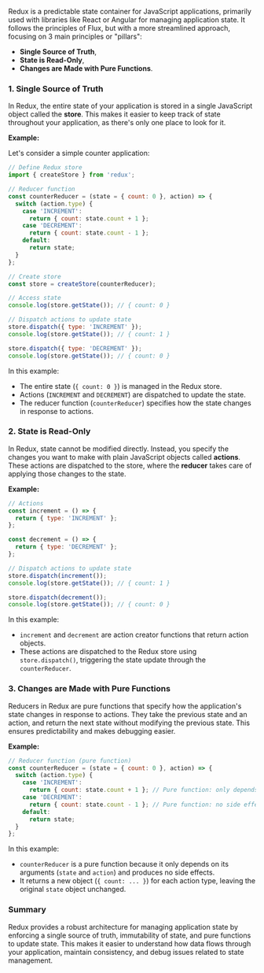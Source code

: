 Redux is a predictable state container for JavaScript applications, primarily used with libraries like React or Angular for managing application state. It follows the principles of Flux, but with a more streamlined approach, focusing on 3 main principles or "pillars": 

  - **Single Source of Truth**,
  - **State is Read-Only**, 
  - **Changes are Made with Pure Functions**.

### 1. Single Source of Truth

In Redux, the entire state of your application is stored in a single JavaScript object called the **store**. This makes it easier to keep track of state throughout your application, as there's only one place to look for it.

**Example:**

Let's consider a simple counter application:

```javascript
// Define Redux store
import { createStore } from 'redux';

// Reducer function
const counterReducer = (state = { count: 0 }, action) => {
  switch (action.type) {
    case 'INCREMENT':
      return { count: state.count + 1 };
    case 'DECREMENT':
      return { count: state.count - 1 };
    default:
      return state;
  }
};

// Create store
const store = createStore(counterReducer);

// Access state
console.log(store.getState()); // { count: 0 }

// Dispatch actions to update state
store.dispatch({ type: 'INCREMENT' });
console.log(store.getState()); // { count: 1 }

store.dispatch({ type: 'DECREMENT' });
console.log(store.getState()); // { count: 0 }
```

In this example:
- The entire state (`{ count: 0 }`) is managed in the Redux store.
- Actions (`INCREMENT` and `DECREMENT`) are dispatched to update the state.
- The reducer function (`counterReducer`) specifies how the state changes in response to actions.

### 2. State is Read-Only

In Redux, state cannot be modified directly. Instead, you specify the changes you want to make with plain JavaScript objects called **actions**. These actions are dispatched to the store, where the **reducer** takes care of applying those changes to the state.

**Example:**

```javascript
// Actions
const increment = () => {
  return { type: 'INCREMENT' };
};

const decrement = () => {
  return { type: 'DECREMENT' };
};

// Dispatch actions to update state
store.dispatch(increment());
console.log(store.getState()); // { count: 1 }

store.dispatch(decrement());
console.log(store.getState()); // { count: 0 }
```

In this example:
- `increment` and `decrement` are action creator functions that return action objects.
- These actions are dispatched to the Redux store using `store.dispatch()`, triggering the state update through the `counterReducer`.

### 3. Changes are Made with Pure Functions

Reducers in Redux are pure functions that specify how the application's state changes in response to actions. They take the previous state and an action, and return the next state without modifying the previous state. This ensures predictability and makes debugging easier.

**Example:**

```javascript
// Reducer function (pure function)
const counterReducer = (state = { count: 0 }, action) => {
  switch (action.type) {
    case 'INCREMENT':
      return { count: state.count + 1 }; // Pure function: only depends on arguments
    case 'DECREMENT':
      return { count: state.count - 1 }; // Pure function: no side effects
    default:
      return state;
  }
};
```

In this example:
- `counterReducer` is a pure function because it only depends on its arguments (`state` and `action`) and produces no side effects.
- It returns a new object (`{ count: ... }`) for each action type, leaving the original `state` object unchanged.

### Summary

Redux provides a robust architecture for managing application state by enforcing a single source of truth, immutability of state, and pure functions to update state. This makes it easier to understand how data flows through your application, maintain consistency, and debug issues related to state management.
